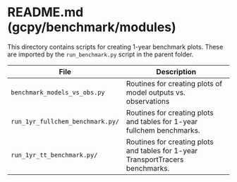 # README.md (gcpy/benchmark/modules)

This directory contains scripts for creating 1-year benchmark plots. These are imported by the `run_benchmark.py` script in the parent folder.

| File | Description |
| ---- | ----------- |
| `benchmark_models_vs_obs.py` | Routines for creating plots of model outputs vs. observations |
| `run_1yr_fullchem_benchmark.py/` | Routines for creating plots and tables for 1-year fullchem benchmarks. |
| `run_1yr_tt_benchmark.py/` | Routines for creating plots and tables for 1-year TransportTracers benchmarks. |
